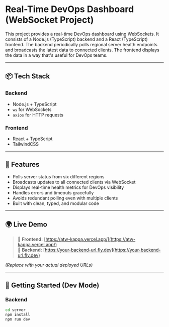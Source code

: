 # Real-Time DevOps Dashboard (WebSocket Project)

This project provides a real-time DevOps dashboard using WebSockets.
It consists of a Node.js (TypeScript) backend and a React (TypeScript) frontend. 
The backend periodically polls regional server health endpoints 
and broadcasts the latest data to connected clients. 
The frontend displays the data in a way that's useful for DevOps teams.

---

## 📦 Tech Stack

### Backend
- Node.js + TypeScript
- `ws` for WebSockets
- `axios` for HTTP requests

### Frontend
- React + TypeScript
- TailwindCSS

---

## 📡 Features

- Polls server status from six different regions
- Broadcasts updates to all connected clients via WebSocket
- Displays real-time health metrics for DevOps visibility
- Handles errors and timeouts gracefully
- Avoids redundant polling even with multiple clients
- Built with clean, typed, and modular code

---

## 🌍 Live Demo

> 🔗 **Frontend:** [https://atw-kappa.vercel.app/](https://atw-kappa.vercel.app/)  
> 🔗 **Backend:** [https://your-backend-url.fly.dev](https://your-backend-url.fly.dev)

_(Replace with your actual deployed URLs)_

---

## 🚀 Getting Started (Dev Mode)

### Backend

```bash
cd server
npm install
npm run dev
